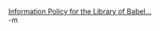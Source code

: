 <a href="http://james.grimmelmann.net/files/Library.markdown">Information Policy for the Library of Babel...</a><br/>
-m